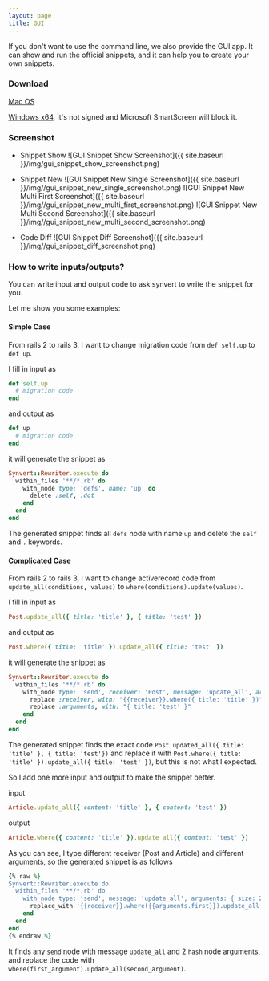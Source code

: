 ```yaml
---
layout: page
title: GUI
---
```


If you don't want to use the command line, we also provide the GUI app.
It can show and run the official snippets, and it can help you to create your own snippets.

### Download

[Mac OS](https://download-synvert.xinminlabs.com/download/latest/osx)

[Windows x64](https://download-synvert.xinminlabs.com/download/latest/windows_64), it's not signed and Microsoft SmartScreen will block it.

### Screenshot

* Snippet Show
![GUI Snippet Show Screenshot]({{ site.baseurl }}/img/gui_snippet_show_screenshot.png)

* Snippet New
![GUI Snippet New Single Screenshot]({{ site.baseurl }}/img//gui_snippet_new_single_screenshot.png)
![GUI Snippet New Multi First Screenshot]({{ site.baseurl }}/img//gui_snippet_new_multi_first_screenshot.png)
![GUI Snippet New Multi Second Screenshot]({{ site.baseurl }}/img//gui_snippet_new_multi_second_screenshot.png)

* Code Diff
![GUI Snippet Diff Screenshot]({{ site.baseurl }}/img//gui_snippet_diff_screenshot.png)

### How to write inputs/outputs?

You can write input and output code to ask synvert to write the snippet for you.

Let me show you some examples:

#### Simple Case

From rails 2 to rails 3, I want to change migration code from `def self.up` to `def up`.

I fill in input as

```ruby
def self.up
  # migration code
end
```

and output as

```ruby
def up
  # migration code
end
```

it will generate the snippet as

```ruby
Synvert::Rewriter.execute do
  within_files '**/*.rb' do
    with_node type: 'defs', name: 'up' do
      delete :self, :dot
    end
  end
end
```

The generated snippet finds all `defs` node with name `up` and delete the `self` and `.` keywords.

#### Complicated Case

From rails 2 to rails 3, I want to change activerecord code from `update_all(conditions, values)` to `where(conditions).update(values)`.

I fill in input as

```ruby
Post.update_all({ title: 'title' }, { title: 'test' })
```

and output as

```ruby
Post.where({ title: 'title' }).update_all({ title: 'test' })
```

it will generate the snippet as

```ruby
Synvert::Rewriter.execute do
  within_files '**/*.rb' do
    with_node type: 'send', receiver: 'Post', message: 'update_all', arguments: { size: 2, first: { type: 'hash', title_value: "'title'" }, second: { type: 'hash', title_value: "'test'" } } do
      replace :receiver, with: "{{receiver}}.where({ title: 'title' })"
      replace :arguments, with: "{ title: 'test' }"
    end
  end
end
```

The generated snippet finds the exact code `Post.updated_all({ title: 'title' }, { title: 'test'})` and replace it with `Post.where({ title: 'title' }).update_all({ title: 'test' })`, but this is not what I expected.

So I add one more input and output to make the snippet better.

input

```ruby
Article.update_all({ content: 'title' }, { content: 'test' })
```

output

```ruby
Article.where({ content: 'title' }).update_all({ content: 'test' })
```

As you can see, I type different receiver (Post and Article) and different arguments, so the generated snippet is as follows

```ruby
{% raw %}
Synvert::Rewriter.execute do
  within_files '**/*.rb' do
    with_node type: 'send', message: 'update_all', arguments: { size: 2, first: { type: 'hash' }, second: { type: 'hash' } } do
      replace_with '{{receiver}}.where({{arguments.first}}).update_all({{arguments.second}})'
    end
  end
end
{% endraw %}
```

It finds any `send` node with message `update_all` and 2 `hash` node arguments, and replace the code with `where(first_argument).update_all(second_argument)`.